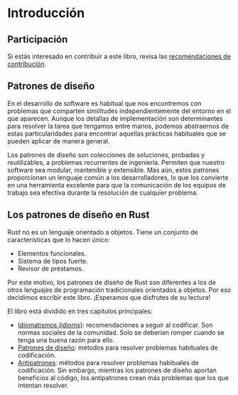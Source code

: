# Introducción

## Participación

Si estás interesado en contribuir a este libro, revisa las [recomendaciones de contribución](contribuir.md).

## Patrones de diseño

En el desarrollo de software es habitual que nos encontremos con problemas que comparten similitudes independientemente del entorno en el que aparecen. Aunque los detallas de implementación son determinantes para resolver la tarea que tengamos entre manos, podemos abstraernos de estas particularidades para encontrar aquellas prácticas habituales que se pueden aplicar de manera general.

Los patrones de diseño son colecciones de soluciones, probadas y reutilizables, a problemas recurrentes de ingeniería. Permiten que nuestro software sea modular, mantenible y extensible. Más aún, estos patrones proporcionan un lenguaje común a los desarrolladores, lo que los convierte en una herramienta excelente para que la comunicación de los equipos de trabajo sea efectiva durante la resolución de cualquier problema.

## Los patrones de diseño en Rust

Rust no es un lenguaje orientado a objetos. Tiene un conjunto de características que lo hacen único:

- Elementos funcionales.
- Sistema de tipos fuerte.
- Revisor de préstamos.

Por este motivo, los patrones de diseño de Rust son diferentes a los de otros lenguajes de programación tradicionales orientados a objetos. Por eso decidimos escribir este libro. ¡Esperamos que disfrutes de su lectura!

El libro está dividido en tres capítulos principales:

- [Idiomatismos (idioms)](./idiomatismos/indice.md): recomendaciones a seguir al codificar. Son normas sociales de la comunidad. Solo se deberían romper cuando se tenga una buena razón para ello.
- [Patrones de diseño](./patterns/indice.md): métodos para resolver problemas habituales de codificación.
- [Antipatrones](./anti-patrones/indice.md): métodos para resolver problemas habituales de codificación. Sin embargo, mientras los patrones de diseño aportan beneficios al código, los antipatrones crean más problemas que los que intentan resolver.
